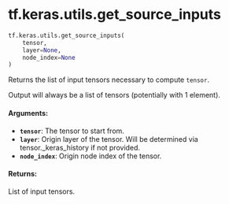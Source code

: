 <div itemscope itemtype="http://developers.google.com/ReferenceObject">
<meta itemprop="name" content="tf.keras.utils.get_source_inputs" />
<meta itemprop="path" content="Stable" />
</div>

# tf.keras.utils.get_source_inputs

``` python
tf.keras.utils.get_source_inputs(
    tensor,
    layer=None,
    node_index=None
)
```

Returns the list of input tensors necessary to compute `tensor`.

Output will always be a list of tensors
(potentially with 1 element).

#### Arguments:

* <b>`tensor`</b>: The tensor to start from.
* <b>`layer`</b>: Origin layer of the tensor. Will be
        determined via tensor._keras_history if not provided.
* <b>`node_index`</b>: Origin node index of the tensor.


#### Returns:

List of input tensors.